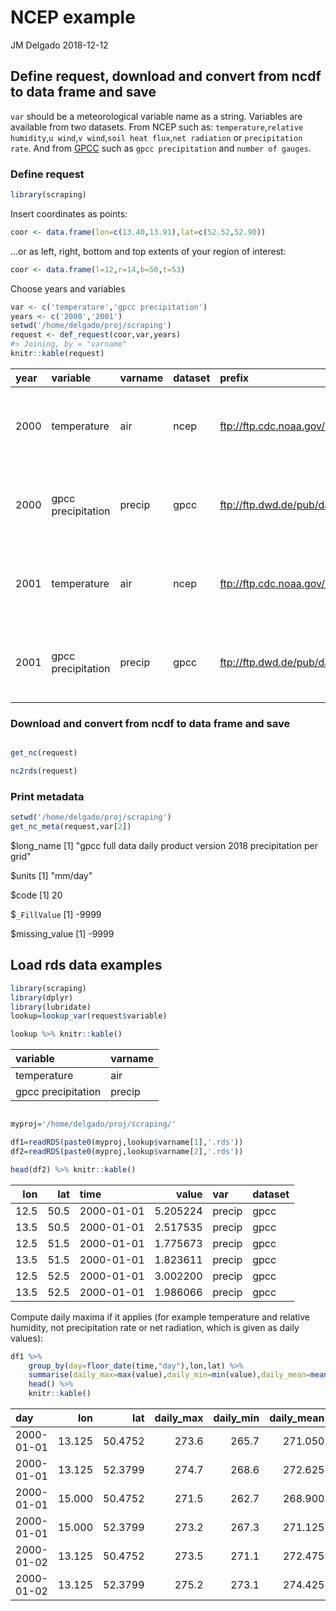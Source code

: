 NCEP example
================
JM Delgado
2018-12-12

Define request, download and convert from ncdf to data frame and save
---------------------------------------------------------------------

`var` should be a meteorological variable name as a string. Variables are available from two datasets. From NCEP such as: `temperature`,`relative humidity`,`u wind`,`v wind`,`soil heat flux`,`net radiation` or `precipitation rate`. And from [GPCC](http://dx.doi.org/10.5676/DWD_GPCC/FD_D_V2018_100) such as `gpcc precipitation` and `number of gauges`.

### Define request

``` r
library(scraping)
```

Insert coordinates as points:

``` r
coor <- data.frame(lon=c(13.40,13.91),lat=c(52.52,52.90))
```

...or as left, right, bottom and top extents of your region of interest:

``` r
coor <- data.frame(l=12,r=14,b=50,t=53)
```

Choose years and variables

``` r
var <- c('temperature','gpcc precipitation')
years <- c('2000','2001')
setwd('/home/delgado/proj/scraping')
request <- def_request(coor,var,years)
#> Joining, by = "varname"
knitr::kable(request)
```

| year | variable           | varname | dataset | prefix                                                           | fname                    | geometry                                        |
|:-----|:-------------------|:--------|:--------|:-----------------------------------------------------------------|:-------------------------|:------------------------------------------------|
| 2000 | temperature        | air     | ncep    | <ftp://ftp.cdc.noaa.gov/Datasets/ncep.reanalysis/surface_gauss/> | air.2m.gauss             | list(c(12, 14, 14, 12, 12, 50, 50, 53, 53, 50)) |
| 2000 | gpcc precipitation | precip  | gpcc    | <ftp://ftp.dwd.de/pub/data/gpcc/full_data_daily_V2018/>          | full\_data\_daily\_v2018 | list(c(12, 14, 14, 12, 12, 50, 50, 53, 53, 50)) |
| 2001 | temperature        | air     | ncep    | <ftp://ftp.cdc.noaa.gov/Datasets/ncep.reanalysis/surface_gauss/> | air.2m.gauss             | list(c(12, 14, 14, 12, 12, 50, 50, 53, 53, 50)) |
| 2001 | gpcc precipitation | precip  | gpcc    | <ftp://ftp.dwd.de/pub/data/gpcc/full_data_daily_V2018/>          | full\_data\_daily\_v2018 | list(c(12, 14, 14, 12, 12, 50, 50, 53, 53, 50)) |

### Download and convert from ncdf to data frame and save

``` r

get_nc(request)

nc2rds(request)
```

### Print metadata

``` r
setwd('/home/delgado/proj/scraping')
get_nc_meta(request,var[2])
```

$long\_name \[1\] "gpcc full data daily product version 2018 precipitation per grid"

$units \[1\] "mm/day"

$code \[1\] 20

$`_FillValue` \[1\] -9999

$missing\_value \[1\] -9999

Load rds data examples
----------------------

``` r
library(scraping)
library(dplyr)
library(lubridate)
lookup=lookup_var(request$variable)

lookup %>% knitr::kable()
```

| variable           | varname |
|:-------------------|:--------|
| temperature        | air     |
| gpcc precipitation | precip  |

``` r

myproj='/home/delgado/proj/scraping/'

df1=readRDS(paste0(myproj,lookup$varname[1],'.rds'))
df2=readRDS(paste0(myproj,lookup$varname[2],'.rds'))

head(df2) %>% knitr::kable()
```

|   lon|   lat| time       |     value| var    | dataset |
|-----:|-----:|:-----------|---------:|:-------|:--------|
|  12.5|  50.5| 2000-01-01 |  5.205224| precip | gpcc    |
|  13.5|  50.5| 2000-01-01 |  2.517535| precip | gpcc    |
|  12.5|  51.5| 2000-01-01 |  1.775673| precip | gpcc    |
|  13.5|  51.5| 2000-01-01 |  1.823611| precip | gpcc    |
|  12.5|  52.5| 2000-01-01 |  3.002200| precip | gpcc    |
|  13.5|  52.5| 2000-01-01 |  1.986066| precip | gpcc    |

Compute daily maxima if it applies (for example temperature and relative humidity, not precipitation rate or net radiation, which is given as daily values):

``` r
df1 %>%
    group_by(day=floor_date(time,"day"),lon,lat) %>%
    summarise(daily_max=max(value),daily_min=min(value),daily_mean=mean(value),var=first(var)) %>%  
    head() %>%
    knitr::kable()
```

| day        |     lon|      lat|  daily\_max|  daily\_min|  daily\_mean| var         |
|:-----------|-------:|--------:|-----------:|-----------:|------------:|:------------|
| 2000-01-01 |  13.125|  50.4752|       273.6|       265.7|      271.050| temperature |
| 2000-01-01 |  13.125|  52.3799|       274.7|       268.6|      272.625| temperature |
| 2000-01-01 |  15.000|  50.4752|       271.5|       262.7|      268.900| temperature |
| 2000-01-01 |  15.000|  52.3799|       273.2|       267.3|      271.125| temperature |
| 2000-01-02 |  13.125|  50.4752|       273.5|       271.1|      272.475| temperature |
| 2000-01-02 |  13.125|  52.3799|       275.2|       273.1|      274.425| temperature |
